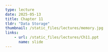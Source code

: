 ```yaml
---
type: lecture
date: 2025-05-13
title: Chapter 11
tldr: "Data Storage"
thumbnail: /static_files/lectures/memory.jpg
links:
    - url: /static_files/lectures/Ch11.ppt
      name: slide
---
```

